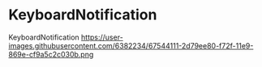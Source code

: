 # KeyboardNotification
KeyboardNotification
https://user-images.githubusercontent.com/6382234/67544111-2d79ee80-f72f-11e9-869e-cf9a5c2c030b.png

